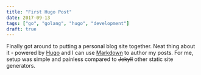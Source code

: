```yaml
---
title: "First Hugo Post"
date: 2017-09-13
tags: ["go", "golang", "hugo", "development"]
draft: true
---
```


Finally got around to putting a personal blog site together. Neat thing about it - 
powered by [Hugo](https://gohugo.io/) and I can use [Markdown](https://daringfireball.net/projects/markdown/) to author my posts. 
For me, setup was simple and painless compared to ~~Jekyll~~ other static site generators.

